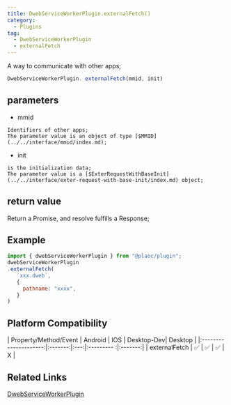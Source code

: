 ```yaml
---
title: DwebServiceWorkerPlugin.externalFetch()
category:
  - Plugins
tag:
  - DwebServiceWorkerPlugin
  - externalFetch
---
```


A way to communicate with other apps;

```js
DwebServiceWorkerPlugin. externalFetch(mmid, init)
```

## parameters

   - mmid

    Identifiers of other apps;
    The parameter value is an object of type [$MMID](../../interface/mmid/index.md);

   - init

    is the initialization data;
    The parameter value is a [$ExterRequestWithBaseInit](../../interface/exter-request-with-base-init/index.md) object;
    

## return value

  Return a Promise, and resolve fulfills a Response;

## Example
```js
import { dwebServiceWorkerPlugin } from "@plaoc/plugin";
dwebServiceWorkerPlugin
.externalFetch(
   `xxx.dweb`,
   {
     pathname: "xxxx",
   }
)
```


## Platform Compatibility

| Property/Method/Event | Android | IOS | Desktop-Dev| Desktop |
|:---------------------:|:-------:|:---:|:--------- :|:-------:|
| externalFetch         | ✅       | ✅  | ✅         | X       |

## Related Links
[DwebServiceWorkerPlugin](../index.md)